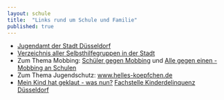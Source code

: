 ```yaml
---
layout: schule
title:  "Links rund um Schule und Familie"
published: true
---
```


- [Jugendamt der Stadt Düsseldorf](https://www.duesseldorf.de/jugendamt/)
- [Verzeichnis aller Selbsthilfegruppen in der Stadt](http://www.duesseldorf.de/gesundheitsamt/hilfen_und_beratung/selbsthilfe/index.shtml)
- Zum Thema Mobbing: [Schüler gegen Mobbing](www.schueler-gegen-mobbing.de) und [Alle gegen einen - Mobbing an Schulen](http://www.helles-koepfchen.de/mobbing-an-schulen.html)
- Zum Thema Jugendschutz: www.helles-koepfchen.de
- [Mein Kind hat geklaut - was nun?](http://www.duesseldorf.de/jugendamt/fam/sd/jgh/kdel.shtml) [<i class="fa fa-envelope-o"></i> Fachstelle Kinderdelinquenz Düsseldorf](mailto:jgh@duesseldorf.de)
